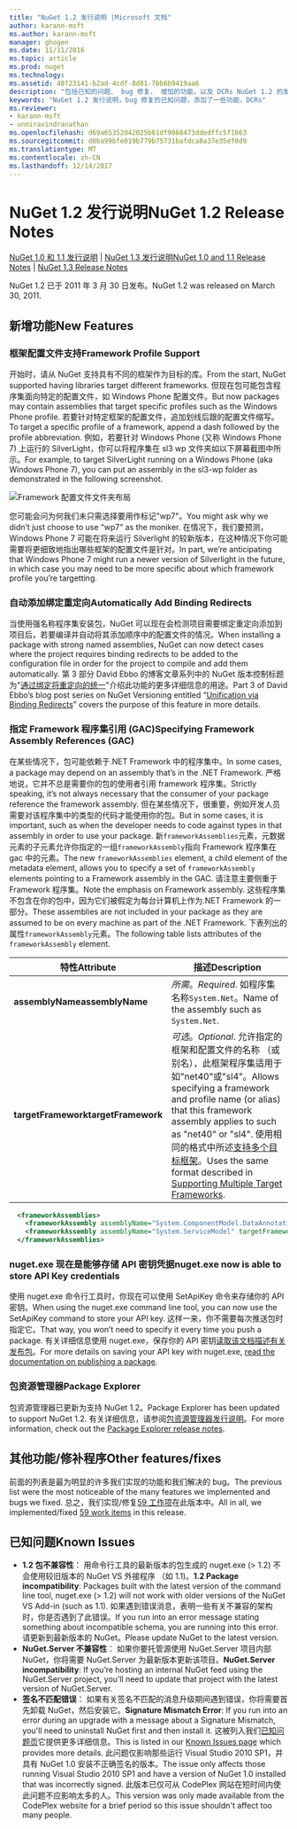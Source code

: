 ```yaml
---
title: "NuGet 1.2 发行说明 |Microsoft 文档"
author: karann-msft
ms.author: karann-msft
manager: ghogen
ms.date: 11/11/2016
ms.topic: article
ms.prod: nuget
ms.technology: 
ms.assetid: 48f23141-b2ad-4cdf-8d81-7bb6b9419aa6
description: "包括已知的问题、 bug 修复、 增加的功能，以及 DCRs NuGet 1.2 的发行说明。"
keywords: "NuGet 1.2 发行说明，bug 修复的已知问题，添加了一些功能，DCRs"
ms.reviewer:
- karann-msft
- unniravindranathan
ms.openlocfilehash: d69a65352d42025b61df9068473ddedffc5f1663
ms.sourcegitcommit: d0ba99bfe019b779b75731bafdca8a37e35ef0d9
ms.translationtype: MT
ms.contentlocale: zh-CN
ms.lasthandoff: 12/14/2017
---
```

# <a name="nuget-12-release-notes"></a><span data-ttu-id="92cdb-104">NuGet 1.2 发行说明</span><span class="sxs-lookup"><span data-stu-id="92cdb-104">NuGet 1.2 Release Notes</span></span>

<span data-ttu-id="92cdb-105">[NuGet 1.0 和 1.1 发行说明](../release-notes/nuget-1.1.md) | [NuGet 1.3 发行说明](../release-notes/nuget-1.3.md)</span><span class="sxs-lookup"><span data-stu-id="92cdb-105">[NuGet 1.0 and 1.1 Release Notes](../release-notes/nuget-1.1.md) | [NuGet 1.3 Release Notes](../release-notes/nuget-1.3.md)</span></span>

<span data-ttu-id="92cdb-106">NuGet 1.2 已于 2011 年 3 月 30 日发布。</span><span class="sxs-lookup"><span data-stu-id="92cdb-106">NuGet 1.2 was released on March 30, 2011.</span></span>

## <a name="new-features"></a><span data-ttu-id="92cdb-107">新增功能</span><span class="sxs-lookup"><span data-stu-id="92cdb-107">New Features</span></span>

### <a name="framework-profile-support"></a><span data-ttu-id="92cdb-108">框架配置文件支持</span><span class="sxs-lookup"><span data-stu-id="92cdb-108">Framework Profile Support</span></span>

<span data-ttu-id="92cdb-109">开始时，请从 NuGet 支持具有不同的框架作为目标的库。</span><span class="sxs-lookup"><span data-stu-id="92cdb-109">From the start, NuGet supported having libraries target different frameworks.</span></span> <span data-ttu-id="92cdb-110">但现在包可能包含程序集面向特定的配置文件，如 Windows Phone 配置文件。</span><span class="sxs-lookup"><span data-stu-id="92cdb-110">But now packages may contain assemblies that target specific profiles such as the Windows Phone profile.</span></span> <span data-ttu-id="92cdb-111">若要针对特定框架的配置文件，追加划线后跟的配置文件缩写。</span><span class="sxs-lookup"><span data-stu-id="92cdb-111">To target a specific profile of a framework, append a dash followed by the profile abbreviation.</span></span> <span data-ttu-id="92cdb-112">例如，若要针对 Windows Phone (又称 Windows Phone 7) 上运行的 SilverLight，你可以将程序集在 sl3 wp 文件夹如以下屏幕截图中所示。</span><span class="sxs-lookup"><span data-stu-id="92cdb-112">For example, to target SilverLight running on a Windows Phone (aka Windows Phone 7), you can put an assembly in the sl3-wp folder as demonstrated in the following screenshot.</span></span>

![Framework 配置文件文件夹布局](./media/framework-profile-support.png)

<span data-ttu-id="92cdb-114">您可能会问为何我们未只需选择要用作标记"wp7"。</span><span class="sxs-lookup"><span data-stu-id="92cdb-114">You might ask why we didn’t just choose to use “wp7” as the moniker.</span></span> <span data-ttu-id="92cdb-115">在情况下，我们要预测，Windows Phone 7 可能在将来运行 Silverlight 的较新版本，在这种情况下你可能需要将更细致地指出哪些框架的配置文件是针对。</span><span class="sxs-lookup"><span data-stu-id="92cdb-115">In part, we’re anticipating that Windows Phone 7 might run a newer version of Silverlight in the future, in which case you may need to be more specific about which framework profile you’re targetting.</span></span>

### <a name="automatically-add-binding-redirects"></a><span data-ttu-id="92cdb-116">自动添加绑定重定向</span><span class="sxs-lookup"><span data-stu-id="92cdb-116">Automatically Add Binding Redirects</span></span>

<span data-ttu-id="92cdb-117">当使用强名称程序集安装包，NuGet 可以现在会检测项目需要绑定重定向添加到项目后，若要编译并自动将其添加顺序中的配置文件的情况。</span><span class="sxs-lookup"><span data-stu-id="92cdb-117">When installing a package with strong named assemblies, NuGet can now detect cases where the project requires binding redirects to be added to the configuration file in order for the project to compile and add them automatically.</span></span> <span data-ttu-id="92cdb-118">第 3 部分 David Ebbo 的博客文章系列中的 NuGet 版本控制标题为"[通过绑定将重定向的统一](http://blog.davidebbo.com/2011/01/nuget-versioning-part-3-unification-via.html)"介绍此功能的更多详细信息的用途。</span><span class="sxs-lookup"><span data-stu-id="92cdb-118">Part 3 of David Ebbo’s blog post series on NuGet Versioning entitled “[Unification via Binding Redirects](http://blog.davidebbo.com/2011/01/nuget-versioning-part-3-unification-via.html)” covers the purpose of this feature in more details.</span></span>

<a name="framework-assembly-refs"></a>

### <a name="specifying-framework-assembly-references-gac"></a><span data-ttu-id="92cdb-119">指定 Framework 程序集引用 (GAC)</span><span class="sxs-lookup"><span data-stu-id="92cdb-119">Specifying Framework Assembly References (GAC)</span></span>

<span data-ttu-id="92cdb-120">在某些情况下，包可能依赖于.NET Framework 中的程序集中。</span><span class="sxs-lookup"><span data-stu-id="92cdb-120">In some cases, a package may depend on an assembly that’s in the .NET Framework.</span></span> <span data-ttu-id="92cdb-121">严格地说，它并不总是需要你的包的使用者引用 framework 程序集。</span><span class="sxs-lookup"><span data-stu-id="92cdb-121">Strictly speaking, it’s not always necessary that the consumer of your package reference the framework assembly.</span></span> <span data-ttu-id="92cdb-122">但在某些情况下，很重要，例如开发人员需要对该程序集中的类型的代码才能使用你的包。</span><span class="sxs-lookup"><span data-stu-id="92cdb-122">But in some cases, it is important, such as when the developer needs to code against types in that assembly in order to use your package.</span></span> <span data-ttu-id="92cdb-123">新`frameworkAssemblies`元素，元数据元素的子元素允许你指定的一组`frameworkAssembly`指向 Framework 程序集在 gac 中的元素。</span><span class="sxs-lookup"><span data-stu-id="92cdb-123">The new `frameworkAssemblies` element, a child element of the metadata element, allows you to specify a set of `frameworkAssembly` elements pointing to a Framework assembly in the GAC.</span></span> <span data-ttu-id="92cdb-124">请注意主要侧重于 Framework 程序集。</span><span class="sxs-lookup"><span data-stu-id="92cdb-124">Note the emphasis on Framework assembly.</span></span>
<span data-ttu-id="92cdb-125">这些程序集不包含在你的包中，因为它们被假定为每台计算机上作为.NET Framework 的一部分。</span><span class="sxs-lookup"><span data-stu-id="92cdb-125">These assemblies are not included in your package as they are assumed to be on every machine  as part of the .NET Framework.</span></span> <span data-ttu-id="92cdb-126">下表列出的属性`frameworkAssembly`元素。</span><span class="sxs-lookup"><span data-stu-id="92cdb-126">The following table lists attributes of the `frameworkAssembly` element.</span></span>


|<span data-ttu-id="92cdb-127">特性</span><span class="sxs-lookup"><span data-stu-id="92cdb-127">Attribute</span></span> |<span data-ttu-id="92cdb-128">描述</span><span class="sxs-lookup"><span data-stu-id="92cdb-128">Description</span></span>|
|----------------|-----------|
|<span data-ttu-id="92cdb-129">**assemblyName**</span><span class="sxs-lookup"><span data-stu-id="92cdb-129">**assemblyName**</span></span>|<span data-ttu-id="92cdb-130">*所需*。</span><span class="sxs-lookup"><span data-stu-id="92cdb-130">*Required*.</span></span> <span data-ttu-id="92cdb-131">如程序集名称`System.Net`。</span><span class="sxs-lookup"><span data-stu-id="92cdb-131">Name of the assembly such as `System.Net`.</span></span>|
|<span data-ttu-id="92cdb-132">**targetFramework**</span><span class="sxs-lookup"><span data-stu-id="92cdb-132">**targetFramework**</span></span>|<span data-ttu-id="92cdb-133">*可选*。</span><span class="sxs-lookup"><span data-stu-id="92cdb-133">*Optional*.</span></span> <span data-ttu-id="92cdb-134">允许指定的框架和配置文件的名称 （或别名），此框架程序集适用于如"net40"或"sl4"。</span><span class="sxs-lookup"><span data-stu-id="92cdb-134">Allows specifying a framework and profile name (or alias) that this framework assembly applies to such as "net40" or "sl4".</span></span> <span data-ttu-id="92cdb-135">使用相同的格式中所述[支持多个目标框架](../create-packages/supporting-multiple-target-frameworks.md)。</span><span class="sxs-lookup"><span data-stu-id="92cdb-135">Uses the same format described in [Supporting Multiple Target Frameworks](../create-packages/supporting-multiple-target-frameworks.md).</span></span>|

```xml
  <frameworkAssemblies>
    <frameworkAssembly assemblyName="System.ComponentModel.DataAnnotations" targetFramework="net40" />
    <frameworkAssembly assemblyName="System.ServiceModel" targetFramework="net40" />
  </frameworkAssemblies>
```

### <a name="nugetexe-now-is-able-to-store-api-key-credentials"></a><span data-ttu-id="92cdb-136">nuget.exe 现在是能够存储 API 密钥凭据</span><span class="sxs-lookup"><span data-stu-id="92cdb-136">nuget.exe now is able to store API Key credentials</span></span>

<span data-ttu-id="92cdb-137">使用 nuget.exe 命令行工具时，你现在可以使用 SetApiKey 命令来存储你的 API 密钥。</span><span class="sxs-lookup"><span data-stu-id="92cdb-137">When using the nuget.exe command line tool, you can now use the SetApiKey command to store your API key.</span></span> <span data-ttu-id="92cdb-138">这样一来，你不需要每次推送包时指定它。</span><span class="sxs-lookup"><span data-stu-id="92cdb-138">That way, you won’t need to specify it every time you push a package.</span></span> <span data-ttu-id="92cdb-139">有关详细信息使用 nuget.exe，保存你的 API 密钥[读取该文档描述有关发布包](../create-packages/publish-a-package.md)。</span><span class="sxs-lookup"><span data-stu-id="92cdb-139">For more details on saving your API key with nuget.exe, [read the documentation on publishing a package](../create-packages/publish-a-package.md).</span></span>

### <a name="package-explorer"></a><span data-ttu-id="92cdb-140">包资源管理器</span><span class="sxs-lookup"><span data-stu-id="92cdb-140">Package Explorer</span></span>
<span data-ttu-id="92cdb-141">包资源管理器已更新为支持 NuGet 1.2。</span><span class="sxs-lookup"><span data-stu-id="92cdb-141">Package Explorer has been updated to support NuGet 1.2.</span></span> <span data-ttu-id="92cdb-142">有关详细信息，请参阅[包资源管理器发行说明](http://nuget.codeplex.com/wikipage?title=New%20features%20in%20NuGet%20Package%20Explorer%201.0)。</span><span class="sxs-lookup"><span data-stu-id="92cdb-142">For more information, check out the [Package Explorer release notes](http://nuget.codeplex.com/wikipage?title=New%20features%20in%20NuGet%20Package%20Explorer%201.0).</span></span>

## <a name="other-featuresfixes"></a><span data-ttu-id="92cdb-143">其他功能/修补程序</span><span class="sxs-lookup"><span data-stu-id="92cdb-143">Other features/fixes</span></span>

<span data-ttu-id="92cdb-144">前面的列表是最为明显的许多我们实现的功能和我们解决的 bug。</span><span class="sxs-lookup"><span data-stu-id="92cdb-144">The previous list were the most noticeable of the many features we implemented and bugs we fixed.</span></span> <span data-ttu-id="92cdb-145">总之，我们实现/修复[59 工作项](http://nuget.codeplex.com/workitem/list/advanced?keyword=&status=All&type=All&priority=All&release=NuGet%201.2&assignedTo=All&component=All&sortField=Votes&sortDirection=Descending&page=0)在此版本中。</span><span class="sxs-lookup"><span data-stu-id="92cdb-145">All in all, we implemented/fixed [59 work items](http://nuget.codeplex.com/workitem/list/advanced?keyword=&status=All&type=All&priority=All&release=NuGet%201.2&assignedTo=All&component=All&sortField=Votes&sortDirection=Descending&page=0) in this release.</span></span>

## <a name="known-issues"></a><span data-ttu-id="92cdb-146">已知问题</span><span class="sxs-lookup"><span data-stu-id="92cdb-146">Known Issues</span></span>

* <span data-ttu-id="92cdb-147">**1.2 包不兼容性**： 用命令行工具的最新版本的包生成的 nuget.exe (> 1.2) 不会使用较旧版本的 NuGet VS 外接程序 （如 1.1)。</span><span class="sxs-lookup"><span data-stu-id="92cdb-147">**1.2 Package incompatibility**: Packages built with the latest version of the command line tool, nuget.exe (> 1.2) will not work with older versions of the NuGet VS Add-in (such as 1.1).</span></span> <span data-ttu-id="92cdb-148">如果遇到错误消息，表明一些有关不兼容的架构时，你是否遇到了此错误。</span><span class="sxs-lookup"><span data-stu-id="92cdb-148">If you run into an error message stating something about incompatible schema, you are running into this error.</span></span> <span data-ttu-id="92cdb-149">请更新到最新版本的 NuGet。</span><span class="sxs-lookup"><span data-stu-id="92cdb-149">Please update NuGet to the latest version.</span></span>
* <span data-ttu-id="92cdb-150">**NuGet.Server 不兼容性**： 如果你要托管源使用 NuGet.Server 项目内部 NuGet，你将需要 NuGet.Server 为最新版本更新该项目。</span><span class="sxs-lookup"><span data-stu-id="92cdb-150">**NuGet.Server incompatibility**: If you’re hosting an internal NuGet feed using the NuGet.Server project, you’ll need to update that project with the latest version of NuGet.Server.</span></span>
* <span data-ttu-id="92cdb-151">**签名不匹配错误**： 如果有关签名不匹配的消息升级期间遇到错误，你将需要首先卸载 NuGet，然后安装它。</span><span class="sxs-lookup"><span data-stu-id="92cdb-151">**Signature Mismatch Error**: If you run into an error during an upgrade with a message about a Signature Mismatch, you'll need to uninstall NuGet first and then install it.</span></span> <span data-ttu-id="92cdb-152">这被列入我们[已知问题页](../release-notes/Known-Issues.md)它提供更多详细信息。</span><span class="sxs-lookup"><span data-stu-id="92cdb-152">This is listed in our [Known Issues page](../release-notes/Known-Issues.md) which provides more details.</span></span> <span data-ttu-id="92cdb-153">此问题仅影响那些运行 Visual Studio 2010 SP1，并具有 NuGet 1.0 安装不正确签名的版本。</span><span class="sxs-lookup"><span data-stu-id="92cdb-153">The issue only affects those running Visual Studio 2010 SP1 and have a version of NuGet 1.0 installed that was incorrectly signed.</span></span> <span data-ttu-id="92cdb-154">此版本已仅可从 CodePlex 网站在短时间内使此问题不应影响太多的人。</span><span class="sxs-lookup"><span data-stu-id="92cdb-154">This version was only made available from the CodePlex website for a brief period so this issue shouldn't affect too many people.</span></span>